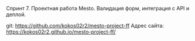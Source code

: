 Спринт 7. Проектная работа Mesto. Валидация форм, интеграция с API и деплой.

git: https://github.com/kokos02r2/mesto-project-ff
Адрес сайта: https://kokos02r2.github.io/mesto-project-ff/
